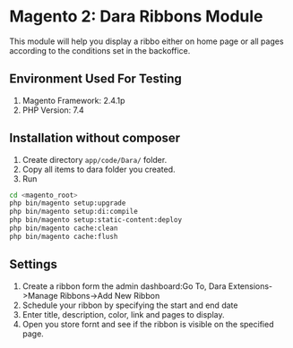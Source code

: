 # Magento 2: Dara Ribbons Module 
This module will help you display a ribbo either on home page or all pages according to the conditions set in the backoffice.

## Environment Used For Testing
1. Magento Framework: 2.4.1p
2. PHP Version: 7.4

## Installation without composer
1. Create directory  `app/code/Dara/` folder.
2. Copy all items to dara folder you created.
3. Run 

```bash
cd <magento_root>
php bin/magento setup:upgrade
php bin/magento setup:di:compile
php bin/magento setup:static-content:deploy
php bin/magento cache:clean 
php bin/magento cache:flush 
```
## Settings
1. Create a ribbon form the admin dashboard:Go To, Dara Extensions->Manage Ribbons->Add New Ribbon
2. Schedule your ribbon by specifying the start and end date
3. Enter title, description, color, link and pages to display.
4. Open you store fornt and see if the ribbon is visible on the specified page.